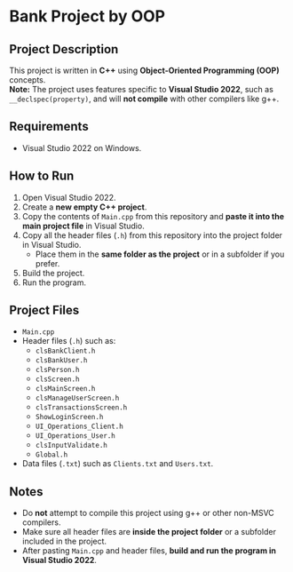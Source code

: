 # Bank Project by OOP

## Project Description
This project is written in **C++** using **Object-Oriented Programming (OOP)** concepts.  
**Note:** The project uses features specific to **Visual Studio 2022**, such as `__declspec(property)`, and will **not compile** with other compilers like g++.

## Requirements
- Visual Studio 2022 on Windows.

## How to Run
1. Open Visual Studio 2022.
2. Create a **new empty C++ project**.
3. Copy the contents of `Main.cpp` from this repository and **paste it into the main project file** in Visual Studio.
4. Copy all the header files (`.h`) from this repository into the project folder in Visual Studio.  
   - Place them in the **same folder as the project** or in a subfolder if you prefer.
5. Build the project.
6. Run the program.

## Project Files
- `Main.cpp`
- Header files (`.h`) such as:
  - `clsBankClient.h`
  - `clsBankUser.h`
  - `clsPerson.h`
  - `clsScreen.h`
  - `clsMainScreen.h`
  - `clsManageUserScreen.h`
  - `clsTransactionsScreen.h`
  - `ShowLoginScreen.h`
  - `UI_Operations_Client.h`
  - `UI_Operations_User.h`
  - `clsInputValidate.h`
  - `Global.h`
- Data files (`.txt`) such as `Clients.txt` and `Users.txt`.

## Notes
- Do **not** attempt to compile this project using g++ or other non-MSVC compilers.  
- Make sure all header files are **inside the project folder** or a subfolder included in the project.  
- After pasting `Main.cpp` and header files, **build and run the program in Visual Studio 2022**.
